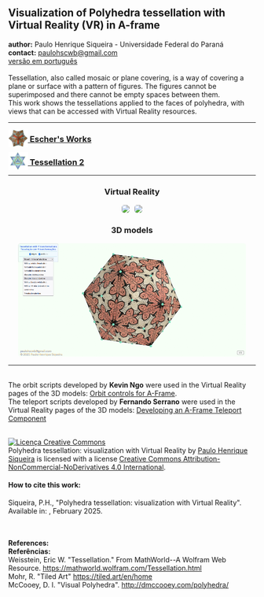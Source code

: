 <link rel="stylesheet" href="scripts/style.css">
<meta charset="utf-8">
<link rel="icon" type="image/png" href="escher/vr/salas/imagens/icone.png">
<h2>Visualization of Polyhedra tessellation with Virtual Reality (VR) in A-frame</h2>
 <b>author:</b> Paulo Henrique Siqueira - Universidade Federal do Paraná
 <br><b>contact:</b> <a href="#">paulohscwb@gmail.com</a>
 <br><a href="https://paulohscwb.github.io/tessellation/pt-br/">versão em português</a>
 <br><br>Tessellation, also called mosaic or plane covering, is a way of covering a plane or surface with a pattern of figures. The figures cannot be superimposed and there cannot be empty spaces between them.
<br>This work shows the tessellations applied to the faces of polyhedra, with views that can be accessed with Virtual Reality resources.
<hr>
<h3 style="margin-top:3px"><a target="_blank" href="escher/"><img src="escher/vr/salas/imagens/icone.png" style="margin-bottom:-10px" width="40"> Escher's Works</a></h3>
<h3 style="margin-top:3px"><a target="_blank" href="part2/"><img src="part2/vr/salas/imagens/icone.png" style="margin-bottom:-10px" width="40"> Tessellation 2</a></h3>
<!--<h3 style="margin-top:3px"><a target="_blank" href="part3/"><img src="part3/vr/salas/imagens/icone.png" style="margin-bottom:-10px" width="40"> Tessellation 3</a></h3>
<h3 style="margin-top:3px"><a target="_blank" href="part4/"><img src="part4/vr/salas/imagens/icone.png" style="margin-bottom:-10px" width="40"> Tessellation 4</a></h3>
<h3 style="margin-top:3px"><a target="_blank" href="part5/"><img src="part5/vr/salas/imagens/icone.png" style="margin-bottom:-10px" width="40"> Tessellation 5</a></h3>
<h3 style="margin-top:3px"><a target="_blank" href="part5/"><img src="part6/vr/salas/imagens/icone.png" style="margin-bottom:-10px" width="40"> Tessellation 6</a></h3>
<h3 style="margin-top:3px"><a target="_blank" href="part7/"><img src="part7/vr/salas/imagens/icone.png" style="margin-bottom:-10px" width="40"> Tessellation 7</a></h3>
<h3 style="margin-top:3px"><a target="_blank" href="part8/"><img src="part8/vr/salas/imagens/icone.png" style="margin-bottom:-10px" width="40"> Tessellation 8</a></h3>
<h3 style="margin-top:3px"><a target="_blank" href="part9/"><img src="part9/vr/salas/imagens/icone.png" style="margin-bottom:-10px" width="40"> Tessellation 9</a></h3>
<h3 style="margin-top:3px"><a target="_blank" href="part10/"><img src="part10/vr/salas/imagens/icone.png" style="margin-bottom:-10px" width="40"> Tessellation 10</a></h3>
<h3 style="margin-top:3px"><a target="_blank" href="part11/"><img src="part11/vr/salas/imagens/icone.png" style="margin-bottom:-10px" width="40"> Tessellation 11</a></h3>-->
<hr>
<h3 align="center">Virtual Reality</h3>
<p align="center"><img src="escher/vr/salas/videos/escher1.gif" style="max-width: 47%; border-radius:5px; margin-right:10px" loading="lazy"/><img src="part2/vr/salas/videos/tess3.gif" style="max-width: 47%; border-radius:5px;" loading="lazy"/></p>
<h3 align="center">3D models</h3>
<p align="center"><img src="escher/ar/example.png" style="max-width: 92%; border-radius:5px;" loading="lazy"/></p>
<hr>
<br>The orbit scripts developed by <b>Kevin Ngo</b> were used in the Virtual Reality pages of the 3D models: <a href="https://github.com/supermedium/superframe/tree/master/components/orbit-controls/" target="_blank"> Orbit controls for A-Frame</a>.
<br>The teleport scripts developed by <b>Fernando Serrano</b> were used in the Virtual Reality pages of the 3D models: <a  href="https://aframe.io/blog/teleport-component/" target="_blank"> Developing an A-Frame Teleport Component</a>
<br>

<br><a rel="license" href="http://creativecommons.org/licenses/by-nc-nd/4.0/"><img alt="Licença Creative Commons" style="border-width:0" src="https://i.creativecommons.org/l/by-nc-nd/4.0/88x31.png" loading="lazy"/></a><br /><span xmlns:dct="http://purl.org/dc/terms/" property="dct:title">Polyhedra tessellation: visualization with Virtual Reality</span> by <a xmlns:cc="http://creativecommons.org/ns#" href="https://paulohscwb.github.io/tessellation/" property="cc:attributionName" rel="cc:attributionURL">Paulo Henrique Siqueira</a> is licensed with a license <a rel="license" href="http://creativecommons.org/licenses/by-nc-nd/4.0/">Creative Commons Attribution-NonCommercial-NoDerivatives 4.0 International</a>.

<h4>How to cite this work:</h4> 
<p>Siqueira, P.H., "Polyhedra tessellation: visualization with Virtual Reality". Available in: <https://paulohscwb.github.io/tessellation/>, February 2025.</p>
<!--<a target="_blank" href="https://doi.org/10.5281/zenodo.14502405"><img src="https://zenodo.org/badge/DOI/10.5281/zenodo.14502405.svg" alt="DOI"></a>-->
<br><br><b>References:</b>
<br><b>Referências:</b>
<br>Weisstein, Eric W. "Tessellation." From MathWorld--A Wolfram Web Resource. <a href="https://mathworld.wolfram.com/Tessellation.html" target="_blank"> https://mathworld.wolfram.com/Tessellation.html</a>
<br>Mohr, R. "Tiled Art" <a href="https://tiled.art/en/home" target="_blank">https://tiled.art/en/home</a> 
<br>McCooey, D. I. "Visual Polyhedra". <a href="http://dmccooey.com/polyhedra/" target="_blank">http://dmccooey.com/polyhedra/</a>

